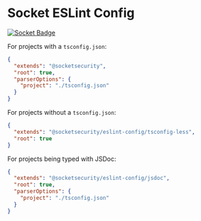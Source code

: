 # Socket ESLint Config

[![Socket Badge](https://socket.dev/api/badge/npm/package/@socketsecurity/eslint-config)](https://socket.dev/npm/package/@socketsecurity/eslint-config)

For projects with a `tsconfig.json`:

```json
{
  "extends": "@socketsecurity",
  "root": true,
  "parserOptions": {
    "project": "./tsconfig.json"
  }
}
```

For projects without a `tsconfig.json`:

```json
{
  "extends": "@socketsecurity/eslint-config/tsconfig-less",
  "root": true
}
```

For projects being typed with JSDoc:

```json
{
  "extends": "@socketsecurity/eslint-config/jsdoc",
  "root": true,
  "parserOptions": {
    "project": "./tsconfig.json"
  }
}
```
